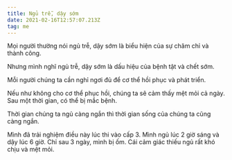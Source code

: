```yaml
---
title: Ngủ trễ, dậy sớm
date: 2021-02-16T12:57:07.213Z
tag: me
---
```

Mọi người thường nói ngủ trễ, dậy sớm là biểu hiện của sự chăm chỉ và thành công.

Nhưng mình nghĩ ngủ trễ, dậy sớm là dấu hiệu của bệnh tật và chết sớm.

Mỗi người chúng ta cần nghỉ ngơi đủ để cơ thể hồi phục và phát triển. 

Nếu như không cho cơ thể phục hồi, chúng ta sẽ cảm thấy mệt mỏi cả ngày. Sau một thời gian, có thể bị mắc bệnh.

Thời gian chúng ta ngủ càng ngắn thì thời gian sống của chúng ta cũng càng ngắn.

Mình đã trải nghiệm điều này lúc thi vào cấp 3. Mình ngủ lúc 2 giờ sáng và dậy lúc 6 giờ. Chỉ sau 3 ngày, mình bị ốm. Cái cảm giác thiếu ngủ rất khó chịu và mệt mỏi.